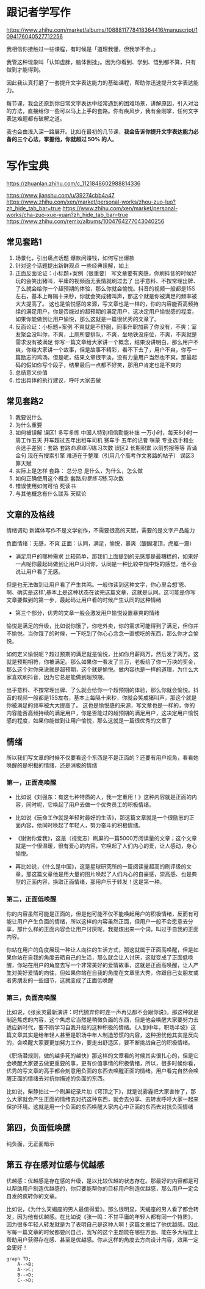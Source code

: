 # 跟记者学写作

https://www.zhihu.com/market/albums/1088811778418364416/manuscript/1094176040527712256

我相信你接触过一些课程，有时候是「道理我懂，但我学不会。」

我管这种现象叫「认知虚胖，脑体倒挂」。因为你看到、学到、悟到都不算，只有做到才能得到。

因此我认真打磨了一套提升文字表达能力的基础课程，帮助你迅速提升文字表达能力。

每节课，我会还原到你日常文字表达中经常遇到的困难场景，讲解原因，引入对治的方法，直接给你一些可以马上上手的套路。你有疾风步，我有金刚掌，任何文字表达难题都有破解之道。

我也会由浅入深一路展开。比如在最初的几节课，**我会告诉你提升文字表达能力必备的三个心法，掌握他，你就超过 50% 的人**。

# 写作宝典
https://zhuanlan.zhihu.com/c_1121848602988814336

https://www.jianshu.com/u/39274cbb4a47
https://www.zhihu.com/xen/market/personal-works/zhou-zuo-luo?zh_hide_tab_bar=true
https://www.zhihu.com/xen/market/personal-works/cha-zuo-xue-yuan?zh_hide_tab_bar=true
https://www.zhihu.com/remix/albums/1004764277043040256

## 常见套路1

1. 场景化，引出痛点话题
爆款问赚钱，如何写出爆款
2. 针对这个话题提出新鲜观点
一些经典误解，如上
3. 正面反面论证：小标题+案例（很重要）
写文章要有爽感，你刷抖音的时候好玩的会笑出猪叫，平庸的视频面无表情就刷过去了
出乎意料、不按常理出牌、了么就会给你一个超预期的体验，那么你就会愉悦。抖音的视频一般都是15S左右，基本上每隔十来秒，你就会笑成猪叫声，那这个就是你被满足的频率被大大提高了。 这也是愉悦感的来源，写文章也是一样的，你的内容能否高频持续的满足用户，你是否能过的超预期的满足用户，这决定用户愉悦感的程度，如果你能做到让用户愉悦，那么这就是一篇很优秀的文章了。
4. 反面论证：小标题+案例
不爽就是不舒服，同事升职加薪了你没有，不爽；室友聚会没叫你，不爽，上厕所要排队，不爽，坐地铁没座位，不爽，不爽就是需求没有被满足
你写一篇文章给大家讲一个概念，结果没讲明白，那么用户不爽，你给大家讲一个故事，但是故事不精彩，看不下去了，用户不爽，你写一篇励志的鸡汤。但是呢，结果文章很平淡，没有力量用户当然也不爽。那最起码的假如你写个段子，结果最后一点都不好笑，那用户肯定也是不爽的
5. 总结意义价值
6. 给出具体的执行建议，呼吁大家去做

## 常见套路2

1. 我要说什么
2. 为什么重要
3. 如何被误解
  误区1 多写多练
  中国人特别相信勤能补拙
  一万小时，每天8小时一周工作五天
  开车超过五年出租车司机 赛车手
  五年的记者 咪蒙
  专业选手和业余选手差别：套路
  套路*刻意练习*练习次数
  误区2 长期积累
  以前剪报等等 背诵金句
  现在有搜索引擎
  难道在于整理（引用几个高考作文套路的帖子）
  误区3 靠天赋
4. 实际上是怎样
  套路：
  总分总
  是什么，为什么，怎么做
5. 如何正确使用这个概念
  套路*刻意练习*练习次数
6. 错误使用如何可怕
  死读书
7. 与其他概念有什么联系
  天赋论

## 文章的及格线

情绪调动
新媒体写作不是文学创作，不需要很高的天赋，需要的是文字产品能力

负面情绪：无感，不爽
正面：认同，满足，愉悦，暴爽（醍醐灌顶，虎躯一震）

* 满足用户的哪种需求
比较简单，那我们上面提到的无感那是最糟糕的，如果好一点呢你最起码做到让用户认同你，认同是一种比较中规中矩的感觉，他不会说让用户看了无感。

但是也无法做到让用户看了产生共鸣。一般你读到这种文字，你心里会想‘恩、啊、确实是这样’,基本上是这种状态在读完这篇文章，这就是认同。这可能是你写文章要做到的第一步，最起码让用户看的时候产生认同的这种情绪
* 第三个部分，优秀的文章一般会激发用户愉悦设置暴爽的情绪

愉悦是满足的升级，比如说你饿了，你吃外卖，你的需求可能得到了满足，但你并不愉悦。当你饿了的时候，一下吃到了你心心念念一直想吃的东西，那么你才会愉悦。

如何定义愉悦呢？超过预期的满足就是愉悦，比如你月薪两万，然后发了两万。这就是预期相符，你被满足。那么如果你一看发了三万，老板给了你一万块的奖金，那么这个对你来说就是超预期，这个就是愉悦。做内容也是一样的道理，为什么大家喜欢刷抖音，因为它总是能做到超预期。

出乎意料、不按常理出牌、了么就会给你一个超预期的体验，那么你就会愉悦。抖音的视频一般都是15S左右，基本上每隔十来秒，你就会笑成猪叫声，那这个就是你被满足的频率被大大提高了。 这也是愉悦感的来源，写文章也是一样的，你的内容能否高频持续的满足用户，你是否能过的超预期的满足用户，这决定用户愉悦感的程度，如果你能做到让用户愉悦，那么这就是一篇很优秀的文章了

## 情绪

所以我们写文章的时候不仅要看这个东西是不是正面的？还要有用户视角，看看她唤醒的是积极的情绪，还是消极的情绪

### 第一，正面高唤醒

* 比如说《刘强东：有这七种特质的人，我一定重用！》这种内容就是正面的内容，同时呢，它唤起了用户去做一个优秀员工的积极情绪。

* 比如说《玩命工作就是年轻时最好的生活》，那这篇文章就是一个很励志的正面内容，他同时唤起了年轻人，努力奋斗的积极情绪。

* 《谢谢你爱我》，这是（视觉志）刷屏的一篇5000万阅读量的文章；这个文章就是一个很温暖，很有爱心的内容，它唤起了人们内心的爱，让人感动，身心愉悦。

* 再比如说，《什么是中国》，这是星球研究所的一篇阅读量超高的刷评级的文章，那这篇文章他是用大量的图片唤起了人们内心的自豪感，崇高感、也是典型的正面内容，换取正面情绪，那用户乐于转发！这是第一种。

### 第二，正面低唤醒

你的内容虽然可能是正面的，但是他可能不仅不能唤起用户的积极情绪，反而有可能让用户产生负面的情绪，所以这样的内容虽然正面，但用户一般不会愿意去分享，那什么样的正面内容会让用户讨厌呢，我提炼出来一个词，叫过于自我的正面内容。

你站在用户的角度展现一种让人向往的生活方式，那这就属于正面高唤醒，但是如果你站在自我的角度去晒自己的生活，那么就会让人讨厌，这就变成了正面低唤醒，你站在用户的角度去写一个非常美好的爱情故事，这就是正面高唤醒，让人产生对美好爱情的向往，但如果你站在自我的角度在文章里大秀，你跟自己女朋友或者男朋友的一些细节，这就变成了正面低唤醒

### 第三，负面高唤醒

比如说，《张泉灵最新演讲：时代抛弃你时连一声再见都不会跟你说》。那这种就是制造焦虑的内容，这个焦虑它当然是稍微负面的东西，但是他会唤醒大家要努力去适应新时代，要不断学习自我升级的这种积极的情绪。《人到中年，职场半坡》这篇文章其实是给年轻人甚至是职场中年人制造恐慌的内容，这种担忧他其实是反向的，会唤醒大家要更加努力工作，要走出舒适区，要不断挑战自己的积极情绪。

《职场潜规则，做的越多死的越快》那这样的文章看的时候其实很扎心的，但是它会唤醒大家要去做更重要的事，更有价值事情的积极情绪，所以，很多时候你看，优秀的写文章的高手都会刻意用负面的东西去唤醒正面的情绪。用户看完自然会唤醒正面的情绪去对抗你描述的负面的东西。

比如说，柴静拍过一个刷屏纪录片加《穹顶之下》，就是说雾霾把大家害惨了，那么大家就会产生正面的情绪去对抗这种东西，就会去分享、去转发呼吁大家一起来保护环境。这就是用一个负面的东西唤醒大家内心中正面的东西去对抗负面情绪

## 第四，负面低唤醒

纯负面，无正面暗示

## 第五 存在感对位感与优越感

优越感：优越感是存在感的升级，是以比较优越的状态存在。那最好的内容都是可以帮助用户制造优越感的，你只要能帮你的目标用户制造优越感，那么用户一定会自发的疯转你的文章。

比如说，《为什么天蝎座的男人最值得爱》。那么很明显，天蝎座的男人看了都会转发，因为他有优越感。在比如说《张一鸣：不甘平庸的年轻人都有同一个特质》，因为很多年轻人转发就是为了表明自己是这种人啊！这篇文章给了他优越感。因此写每一篇文章的时候都要问自己，我写的这个主题能在哪些方面、能在多大程度上帮助用户获得存在感、甚至是优越感。你从这样的角度去方向设计内容，效果一定会更好！

```mermaid
graph TD;
    A-->B;
    A-->C;
    B-->D;
    C-->D;
```
